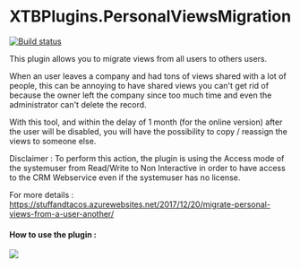 # XTBPlugins.PersonalViewsMigration

[![Build status](https://ci.appveyor.com/api/projects/status/rvll3u7w8gq19ryd?svg=true)](https://ci.appveyor.com/project/carfup/xtbplugins-personalviewsmigration)

This plugin allows you to migrate views from all users to others users. 

When an user leaves a company and had tons of views shared with a lot of people, this can be annoying to have shared views you can't get rid of because the owner left the company since too much time and even the administrator can't delete the record.

With this tool, and within the delay of 1 month (for the online version) after the user will be disabled, you will have the possibility to copy / reassign the views to someone else.

Disclaimer : To perform this action, the plugin is using the Access mode of the systemuser from Read/Write to Non Interactive in order to have access to the CRM Webservice even if the systemuser has no license.

For more details : https://stuffandtacos.azurewebsites.net/2017/12/20/migrate-personal-views-from-a-user-another/

#### How to use the plugin : 
![](https://raw.githubusercontent.com/carfup/XTBPlugins.PersonalViewsMigration/release/PersonalViewsMigration/Resources/helpscreenshot.png)